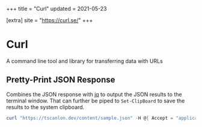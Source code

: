 +++
title = "Curl"
updated = 2021-05-23

[extra]
site = "https://curl.se/"
+++

# Curl
A command line tool and library for transferring data with URLs

## Pretty-Print JSON Response
Combines the JSON response with [jq](@/notes/jq.md#jq) to output the JSON results to the terminal window. That can further be piped to `Set-ClipBoard` to save the results to the system clipboard.

```powershell
curl "https://tscanlon.dev/content/sample.json" -H @{ Accept = "application/json" } -ContentType 'application/json' -UseBasicParsing | ForEach-Object { echo $_.Content } | jq '.'
```